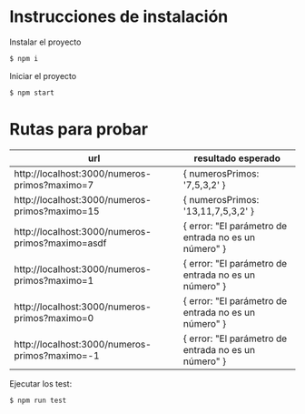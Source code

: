 # Instrucciones de instalación

Instalar el proyecto
```sh
$ npm i
```

Iniciar el proyecto
```sh
$ npm start
```

# Rutas para probar

| url | resultado esperado |
| ------ | ------ |
| http://localhost:3000/numeros-primos?maximo=7 | { numerosPrimos: '7,5,3,2' } |
| http://localhost:3000/numeros-primos?maximo=15 | { numerosPrimos: '13,11,7,5,3,2' } |
| http://localhost:3000/numeros-primos?maximo=asdf | { error: "El parámetro de entrada no es un número" } |
| http://localhost:3000/numeros-primos?maximo=1 | { error: "El parámetro de entrada no es un número" } |
| http://localhost:3000/numeros-primos?maximo=0 | { error: "El parámetro de entrada no es un número" } |
| http://localhost:3000/numeros-primos?maximo=-1 | { error: "El parámetro de entrada no es un número" } |

Ejecutar los test:
```sh
$ npm run test
```
